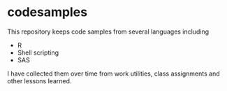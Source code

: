 # codesamples

This repository keeps code samples from several languages including
* R
* Shell scripting
* SAS

I have collected them over time from work utilities, class assignments and other lessons learned.
